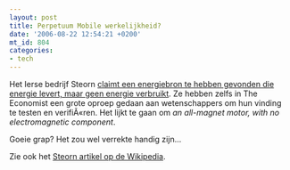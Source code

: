 ```yaml
---
layout: post
title: Perpetuum Mobile werkelijkheid?
date: '2006-08-22 12:54:21 +0200'
mt_id: 804
categories:
- tech
---
```

Het Ierse bedrijf Steorn <a href="http://www.steorn.net/en/technology.aspx?p=5">claimt een energiebron te hebben gevonden die energie levert, maar geen energie verbruikt</a>. Ze hebben zelfs in The Economist een grote oproep gedaan aan wetenschappers om hun vinding te testen en verifiÃ«ren. Het lijkt te gaan om <i>an all-magnet motor, with no electromagnetic component</i>.

Goeie grap? Het zou wel verrekte handig zijn...

Zie ook het <a href="http://en.wikipedia.org/wiki/Steorn">Steorn artikel op de Wikipedia</a>.
